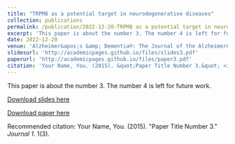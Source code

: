 ```yaml
---
title: "TRPM8 as a potential target in neurodegenerative diseases"
collection: publications
permalink: /publication/2022-12-20-TRPM8 as a potential target in neurodegenerative diseases
excerpt: 'This paper is about the number 3. The number 4 is left for future work.'
date: 2022-12-20
venue: 'Alzheimer&apos;s &amp; Dementia®: The Journal of the Alzheimer&apos;s Association'
slidesurl: 'http://academicpages.github.io/files/slides3.pdf'
paperurl: 'http://academicpages.github.io/files/paper3.pdf'
citation: 'Your Name, You. (2015). &quot;Paper Title Number 3.&quot; <i>Journal 1</i>. 1(3).'
---
```

This paper is about the number 3. The number 4 is left for future work.

[Download slides here](http://academicpages.github.io/files/slides3.pdf)

[Download paper here](http://academicpages.github.io/files/paper3.pdf)

Recommended citation: Your Name, You. (2015). "Paper Title Number 3." <i>Journal 1</i>. 1(3).